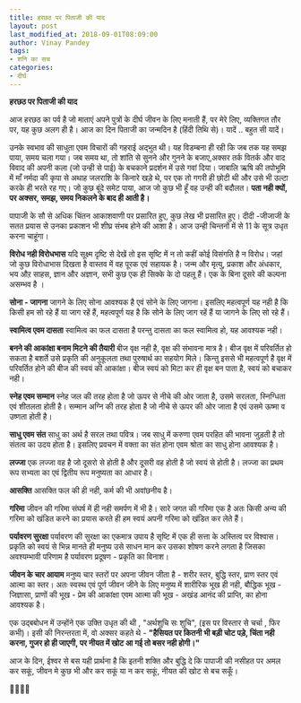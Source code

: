 ```yaml
---
title: हरछठ पर पिताजी की याद
layout: post
last_modified_at: 2018-09-01T08:09:00
author: Vinay Pandey
tags:
- शनि का सच
categories:
- दीर्घ
---
```

**हरछठ पर पिताजी की याद**

आज  हरछठ का पर्व है जो माताएं अपने पुत्रों के दीर्घ जीवन के लिए मनाती हैं, पर मेरे लिए, व्यक्तिगत तौर पर, यह कुछ अलग ही है। आज का दिन पिताजी का जन्मदिन है (हिंदी तिथि से)। यादें .. बहुत सी यादें।

उनके स्वभाव की साधुता एवम विचारों की गहराई अद्भुत थी। यह विडम्बना ही रही कि जब तक यह समझ पाया, समय चला गया। जब समय था, तो शांति से सुनने और गुनने के बजाए,अक्सर तर्क वितर्क और वाद विवाद की अपनी कला (जो उन्ही से पाई) के बचकाने प्रदर्शन में उसे गवां दिया। जाबालि ऋषि की तपोभूमि में माँ नर्मदा की कृपा से अथाह जलराशि के किनारे खड़े थे, पर एक तो गगरी ही छोटी थी और उसे भी उल्टा करके ही भरते रह गए।  जो कुछ बूंदे समेट पाया, आज जो कुछ भी हूँ वह उन्ही की बदौलत। **पता नही क्यों, पर अक्सर, समझ, समय निकलने के बाद ही आती है।** 

पापाजी के सौ से अधिक चिंतन आकाशवाणी पर प्रसारित हुए, कुछ लेख भी प्रसारित हुए। दीदी -जीजाजी के सतत प्रयास से उनका प्रकाशन भी शीघ्र संभब होने की आशा है।  आज  उन्ही चिन्तनों में से 11 के सूत्र उधृत करना चाहूंगा। 

**विरोध नही विरोधभास**
यदि सूक्ष्म दृष्टि से देखें तो इस सृष्टि में न तो कहीं कोई विसंगति है न विरोध। जहां जो कुछ विरोधाभास दिखता है वास्तव में वह पूरक एवं सहायक है। जन्म और मृत्यु, प्रकाश और अंधकार, भय औऱ साहस, ज्ञान और अज्ञान, सभी कुछ एक ही सिक्के के दो पहलू हैं। एक के बिना दूसरे की कल्पना असम्भव है ।

**सोना - जागना**
जागने के लिए सोना आवश्यक है एवं सोने के लिए जागना। इसलिए महत्वपूर्ण यह नही है कि किसी हम सो रहे हैं या जाग रहें हैं, महत्वपूर्ण यह है कि सोने के लिए जाग रहें हैं या जागने के लिए सो रहे हैं। 

**स्वामित्व एवम दासता**
स्वामित्व का फल दासता है परन्तु दासता का फल स्वामित्व हो, यह आवश्यक नही। 

**बनने की आकांक्षा बनाम मिटने की तैयारी**
बीज वृक्ष नही है, वृक्ष की संभावना मात्र है। बीज वृक्ष में परिवर्तित हो सकता है बशर्ते उसे प्रकृति की अनुकूलता तथा पुरुषार्थ का सहयोग मिले। किन्तु इससे भी महत्वपूर्ण है वृक्ष में परिवर्तित होने की बीज की स्वयं की आकांक्षा। बीज स्वयं को मिटा कर ही वृक्ष बन पाता है, स्वयं को बचाकर नही।

**स्नेह एवम सम्मान**
स्नेह जल की तरह होता है जो ऊपर से नीचे की ओर जाता है, उसमे सरलता, स्निग्धिता एवं शीतलता होती है। सम्मान अग्नि की तरह होता है जो नीचे से ऊपर की ओर जाता है एवं उसमे ऊष्मा व उष्णता होती है।

**साधु एवम संत**
साधु का अर्थ है सरल तथा पवित्र। जब साधु में करुणा एवम परहित की भावना जुड़ती है तो संतत्व का उदय होता है। इसलिए प्रवचन में वक्ता का संत होना एवम श्रोता का साधु होना आवश्यक है। 

**लज्जा**
एक लज्जा वह है जो दूसरो से होती है और दूसरी वह होती है जो स्वयं से होती है। लज्जा का प्रथम रूप सभ्यता का एवं द्वितीय रूप मनुष्यता का आधार है।

**आसक्ति**
आसक्ति फल की ही नही, कर्म की भी अवांछनीय है।

**गरिमा**
जीवन की गरिमा संघर्ष में ही नही समर्पण में भी है। सारे जगत की गरिमा एक है अतः किसी अन्य की गरिमा को खंडित करने का प्रयास करते ही हम स्वयं अपनी गरिमा को खंडित कर लेते हैं। 

**पर्यावरण सुरक्षा**
पर्यावरण की सुरक्षा का एकमात्र उपाय है सृष्टि में एक ही सत्ता के अस्तित्व पर विश्वास। प्रकृति को स्वयं से भिन्न मानते ही मनुष्य उसे साधन मान कर उसका शोषण करने लगता है जिसका अवश्यम्भावी परिणाम है पर्यावरण प्रदूषण - प्रकृति का विनाश। 

**जीवन के चार आयाम**
मनुष्य चार स्तरों पर अपना जीवन जीता है - शरीर स्तर, बुद्धि स्तर, प्राण स्तर एवं आत्मा का स्तर।  अतः स्वस्थ एवं पूर्ण जीवन जीने के लिए मनुष्य में शारीरिक भूख ही नही, बौद्धिक भूख - जिज्ञासा, प्राणों की भूख - प्रेम की आकांक्षा एवम आत्मा की भूख - अखंड आनंद की प्राप्ति, का होना आवश्यक है।

एक उद्बबोधन में उन्होंने एक उक्ति उधृत की थी , "अर्थशुचि सः शुचि", (इस पर विस्तार से चर्चा , फिर कभी)। इसी की निरन्तरता में, वो अक्सर कहते थे - **"हैसियत पर कितनी भी बड़ी चोट पड़े, चिंता नही करना, गुजर हो ही जाएगी, पर नीयत में खोट आ गई तो बसर नही होगी।"**

आज के दिन, ईश्वर से बस यही प्रार्थना है कि इतनी शक्ति और बुद्धि दे कि पापाजी की नसीहत पर अमल कर सकूं, जीवन मे कुछ भी और कर सकूं या न कर सकूं, नीयत की खोट से बच सकूँ। 

🙏🌷🌷🙏


